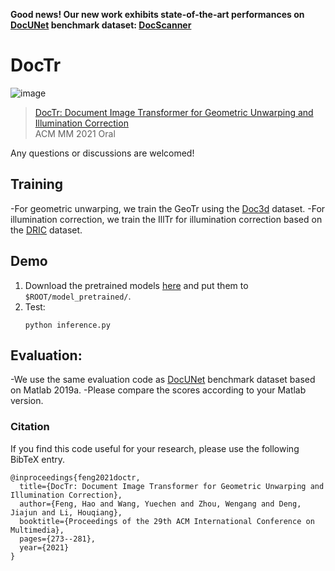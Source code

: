 **Good news! Our new work exhibits state-of-the-art performances on [DocUNet](https://www3.cs.stonybrook.edu/~cvl/docunet.html) benchmark dataset: [DocScanner](https://arxiv.org/pdf/2110.14968.pdf)**

# DocTr

![image](https://user-images.githubusercontent.com/50725551/136645513-da99ddb1-4fa4-49a8-8891-6c546b7f782c.png)

> [DocTr: Document Image Transformer for Geometric Unwarping and Illumination Correction](https://arxiv.org/pdf/2110.12942.pdf)  
> ACM MM 2021 Oral

Any questions or discussions are welcomed!


## Training
-For geometric unwarping, we train the GeoTr using the [Doc3d](https://github.com/fh2019ustc/doc3D-dataset) dataset.
-For illumination correction, we train the IllTr for illumination correction based on the [DRIC](https://github.com/xiaoyu258/DocProj) dataset.

## Demo 
1. Download the pretrained models [here](https://drive.google.com/drive/folders/1eZRxnRVpf5iy3VJakJNTKWw5Zk9g-F_0?usp=sharing) and put them to `$ROOT/model_pretrained/`.
2. Test:
    ```
    python inference.py
    ```

## Evaluation:
-We use the same evaluation code as [DocUNet](https://www3.cs.stonybrook.edu/~cvl/docunet.html) benchmark dataset based on Matlab 2019a. 
-Please compare the scores according to your Matlab version.


### Citation

If you find this code useful for your research, please use the following BibTeX entry.

```
@inproceedings{feng2021doctr,
  title={DocTr: Document Image Transformer for Geometric Unwarping and Illumination Correction},
  author={Feng, Hao and Wang, Yuechen and Zhou, Wengang and Deng, Jiajun and Li, Houqiang},
  booktitle={Proceedings of the 29th ACM International Conference on Multimedia},
  pages={273--281},
  year={2021}
}
```
